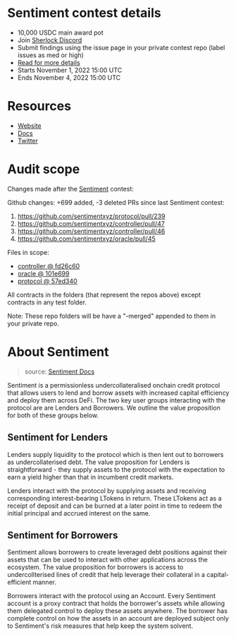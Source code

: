 # Sentiment contest details

- 10,000 USDC main award pot
- Join [Sherlock Discord](https://discord.gg/MABEWyASkp)
- Submit findings using the issue page in your private contest repo (label issues as med or high)
- [Read for more details](https://docs.sherlock.xyz/audits/watsons)
- Starts November 1, 2022 15:00 UTC
- Ends November 4, 2022 15:00 UTC

# Resources

- [Website](https://www.sentiment.xyz/)
- [Docs](https://docs.sentiment.xyz/)
- [Twitter](https://twitter.com/sentimentxyz)

# Audit scope

Changes made after the [Sentiment](https://app.sherlock.xyz/audits/contests/1) contest:

Github changes: +699 added, -3 deleted
PRs since last Sentiment contest:

1. https://github.com/sentimentxyz/protocol/pull/239
2. https://github.com/sentimentxyz/controller/pull/47
3. https://github.com/sentimentxyz/controller/pull/46
4. https://github.com/sentimentxyz/oracle/pull/45

Files in scope:

- [controller @ fd26c60](https://github.com/sentimentxyz/controller/commit/fd26c601b547bdc497f4135e135e10f5ee30b384)
- [oracle @ 101e699](https://github.com/sentimentxyz/oracle/commit/101e699c9d59add122973d0eb6e5daafc1846301)
- [protocol @ 57ed340](https://github.com/sentimentxyz/protocol/commit/57ed340c1b112e26e62a8414144714750f85f083)

All contracts in the folders (that represent the repos above) except contracts in any test folder.

Note: These repo folders will be have a "-merged" appended to them in your private repo. 

# About Sentiment

> source: [Sentiment Docs](https://docs.sentiment.xyz/core-concepts/overview)

Sentiment is a permissionless undercollateralised onchain credit protocol that allows users to lend and borrow assets with increased capital efficiency and deploy them across DeFi. The two key user groups interacting with the protocol are are Lenders and Borrowers. We outline the value proposition for both of these groups below.

## Sentiment for Lenders

Lenders supply liquidity to the protocol which is then lent out to borrowers as undercollaterised debt. The value proposition for Lenders is straightforward - they supply assets to the protocol with the expectation to earn a yield higher than that in incumbent credit markets.

Lenders interact with the protocol by supplying assets and receiving corresponding interest-bearing LTokens in return. These LTokens act as a receipt of deposit and can be burned at a later point in time to redeem the initial principal and accrued interest on the same.

## Sentiment for Borrowers

Sentiment allows borrowers to create leveraged debt positions against their assets that can be used to interact with other applications across the ecosystem. The value proposition for borrowers is access to undercollterised lines of credit that help leverage their collateral in a capital-efficient manner.

Borrowers interact with the protocol using an Account. Every Sentiment account is a proxy contract that holds the borrower's assets while allowing them delegated control to deploy these assets anywhere. The borrower has complete control on how the assets in an account are deployed subject only to Sentiment's risk measures that help keep the system solvent.
